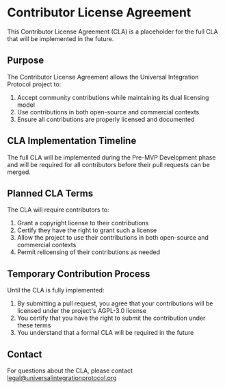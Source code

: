 # Contributor License Agreement

This Contributor License Agreement (CLA) is a placeholder for the full CLA that will be implemented in the future.

## Purpose

The Contributor License Agreement allows the Universal Integration Protocol project to:

1. Accept community contributions while maintaining its dual licensing model
2. Use contributions in both open-source and commercial contexts
3. Ensure all contributions are properly licensed and documented

## CLA Implementation Timeline

The full CLA will be implemented during the Pre-MVP Development phase and will be required for all contributors before their pull requests can be merged.

## Planned CLA Terms

The CLA will require contributors to:

1. Grant a copyright license to their contributions
2. Certify they have the right to grant such a license
3. Allow the project to use their contributions in both open-source and commercial contexts
4. Permit relicensing of their contributions as needed

## Temporary Contribution Process

Until the CLA is fully implemented:

1. By submitting a pull request, you agree that your contributions will be licensed under the project's AGPL-3.0 license
2. You certify that you have the right to submit the contribution under these terms
3. You understand that a formal CLA will be required in the future

## Contact

For questions about the CLA, please contact legal@universalintegrationprotocol.org